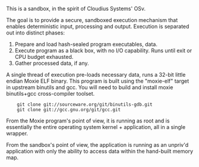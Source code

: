 
This is a sandbox, in the spirit of Cloudius Systems' OSv.

The goal is to provide a secure, sandboxed execution mechanism that
enables deterministic input, processing and output.  Execution is
separated out into distinct phases:

1. Prepare and load hash-sealed program executables, data.
2. Execute program as a black box, with no I/O capability.
   Runs until exit or CPU budget exhausted.
3. Gather processed data, if any.

A single thread of execution pre-loads necessary data, runs a 32-bit
little endian Moxie ELF binary.  This program is built using the
"moxie-elf" target in upstream binutils and gcc.  You will need to build
and install moxie binutils+gcc cross-compiler toolset.
```
	git clone git://sourceware.org/git/binutils-gdb.git
	git clone git://gcc.gnu.org/git/gcc.git
```
From the Moxie program's point of view, it is running as root and is
essentially the entire operating system kernel + application, all in
a single wrapper.

From the sandbox's point of view, the application is running as an
unpriv'd application with only the ability to access data within the
hand-built memory map.


